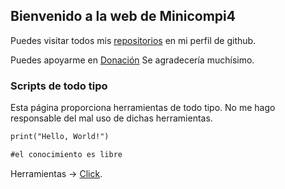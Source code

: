 ## Bienvenido a la web de Minicompi4

Puedes visitar todos mis [repositorios](https://github.com/Minicompi4) en mi perfil de github.

Puedes apoyarme en [Donación](https://www.paypal.com/paypalme/minicompi4) Se agradecería muchísimo.

### Scripts de todo tipo

Esta página proporciona herramientas de todo tipo. No me hago responsable del mal uso de dichas herramientas.

```markdown
print("Hello, World!")

#el conocimiento es libre

```

Herramientas -> [Click](https://minicompi4.github.io/scripts).
